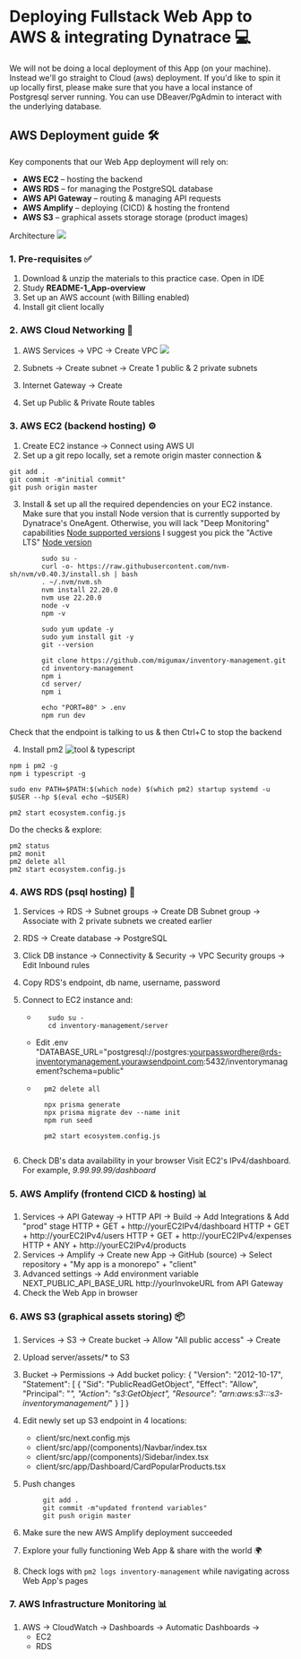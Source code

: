# Deploying Fullstack Web App to AWS & integrating Dynatrace 💻

We will not be doing a local deployment of this App (on your machine).
Instead we'll go straight to Cloud (aws) deployment.
If you'd like to spin it up locally first, please make sure that you have a local instance of Postgresql server running. You can use DBeaver/PgAdmin to interact with the underlying database.

## AWS Deployment guide 🛠️

Key components that our Web App deployment will rely on:
- **AWS EC2** – hosting the backend
- **AWS RDS** – for managing the PostgreSQL database
- **AWS API Gateway** – routing & managing API requests
- **AWS Amplify** – deploying (CICD) & hosting the frontend
- **AWS S3** – graphical assets storage storage (product images)


Architecture
![](server/assets/documentation/AWS_WebApp_Architecture.jpg)


### 1. Pre-requisites ✅

1. Download & unzip the materials to this practice case. Open in IDE
2. Study **README-1_App-overview**
3. Set up an AWS account (with Billing enabled)
4. Install git client locally


### 2. AWS Cloud Networking 🛜
1. AWS Services -> VPC -> Create VPC
![](server/assets/documentation/vpc.png)

2. Subnets -> Create subnet -> Create 1 public & 2 private subnets

3. Internet Gateway -> Create

4. Set up Public & Private Route tables


### 3. AWS EC2 (backend hosting) ⚙️
1. Create EC2 instance -> Connect using AWS UI
2. Set up a git repo locally, set a remote origin master connection &

```shell
git add .
git commit -m"initial commit"
git push origin master
```

3. Install & set up all the required dependencies on your EC2 instance.
   Make sure that you install Node version that is currently supported by Dynatrace's OneAgent. Otherwise, you will lack "Deep Monitoring" capabilities
   [Node supported versions](https://docs.dynatrace.com/docs/ingest-from/technology-support/application-software/nodejs)
   I suggest you pick the "Active LTS" [Node version](https://nodejs.org/en/about/previous-releases)

```shell
        sudo su -
        curl -o- https://raw.githubusercontent.com/nvm-sh/nvm/v0.40.3/install.sh | bash
        . ~/.nvm/nvm.sh
        nvm install 22.20.0
        nvm use 22.20.0
        node -v
        npm -v

        sudo yum update -y
        sudo yum install git -y
        git --version

        git clone https://github.com/migumax/inventory-management.git
        cd inventory-management
        npm i
        cd server/
        npm i

        echo "PORT=80" > .env
        npm run dev
```
Check that the endpoint is talking to us & then Ctrl+C to stop the backend

4. Install pm2 ![tool](https://pm2.keymetrics.io/docs/usage/quick-start/) & typescript
```shell
npm i pm2 -g
npm i typescript -g

sudo env PATH=$PATH:$(which node) $(which pm2) startup systemd -u $USER --hp $(eval echo ~$USER)

pm2 start ecosystem.config.js
```

Do the checks & explore:
```shell
pm2 status
pm2 monit
pm2 delete all
pm2 start ecosystem.config.js
```

### 4. AWS RDS (psql hosting) 📀
1. Services -> RDS -> Subnet groups -> Create DB Subnet group -> Associate with 2 private subnets we created earlier
   
2. RDS -> Create database -> PostgreSQL
   
3. Click DB instance -> Connectivity & Security -> VPC Security groups -> Edit Inbound rules

4. Copy RDS's endpoint, db name, username, password

5. Connect to EC2 instance and:
   - ```shell
        sudo su -
        cd inventory-management/server
        ```
   - Edit .env
        "DATABASE_URL="postgresql://postgres:yourpasswordhere@rds-inventorymanagement.yourawsendpoint.com:5432/inventorymanagement?schema=public"
    - ```shell
        pm2 delete all

        npx prisma generate
        npx prisma migrate dev --name init
        npm run seed

        pm2 start ecosystem.config.js
        
        ```
6. Check DB's data availability in your browser
Visit EC2's IPv4/dashboard.
For example, 
*9.99.99.99/dashboard*


### 5. AWS Amplify (frontend CICD & hosting) 📊
1. Services -> API Gateway -> HTTP API -> Build -> Add Integrations & Add "prod" stage
HTTP + GET + http://yourEC2IPv4/dashboard
HTTP + GET + http://yourEC2IPv4/users
HTTP + GET + http://yourEC2IPv4/expenses
HTTP + ANY + http://yourEC2IPv4/products
2. Services -> Amplify -> Create new App -> GitHub (source) -> Select repository + "My app is a monorepo" + "client"
3. Advanced settings -> Add environment variable
NEXT_PUBLIC_API_BASE_URL
http://yourInvokeURL from API Gateway
4. Check the Web App in browser

### 6. AWS S3 (graphical assets storing) 📦
1. Services -> S3 -> Create bucket -> Allow "All public access" -> Create
2. Upload server/assets/* to S3
3. Bucket -> Permissions -> Add bucket policy:
   {
    "Version": "2012-10-17",
    "Statement": [
        {
            "Sid": "PublicReadGetObject",
            "Effect": "Allow",
            "Principal": "*",
            "Action": "s3:GetObject",
            "Resource": "arn:aws:s3:::s3-inventorymanagement/*"
        }
    ]
   }
4. Edit newly set up S3 endpoint in 4 locations:
   
   * client/src/next.config.mjs
   * client/src/app/(components)/Navbar/index.tsx
   * client/src/app/(components)/Sidebar/index.tsx
   * client/src/app/Dashboard/CardPopularProducts.tsx

5. Push changes
   ```shell
        git add .
        git commit -m"updated frontend variables"
        git push origin master
   ```

6. Make sure the new AWS Amplify deployment succeeded

7. Explore your fully functioning Web App & share with the world 🌍

8. Check logs with `pm2 logs inventory-management` while navigating across Web App's pages

### 7. AWS Infrastructure Monitoring  📊
1. AWS -> CloudWatch -> Dashboards -> Automatic Dashboards ->
   * EC2
   * RDS